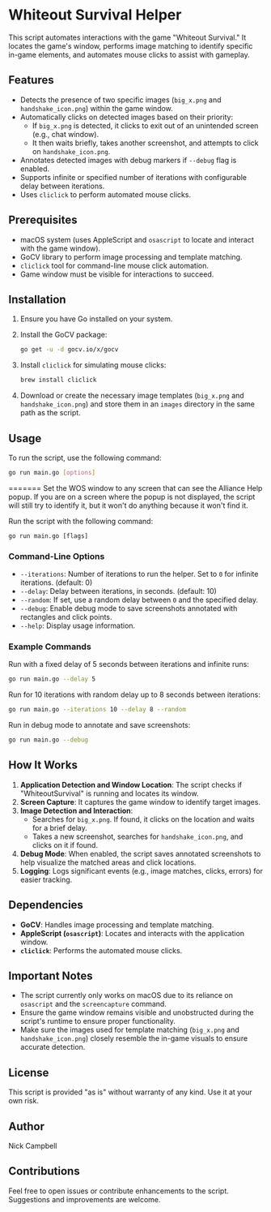 # Whiteout Survival Helper

This script automates interactions with the game "Whiteout Survival." It locates the game's window, performs image matching to identify specific in-game elements, and automates mouse clicks to assist with gameplay.

## Features
- Detects the presence of two specific images (`big_x.png` and `handshake_icon.png`) within the game window.
- Automatically clicks on detected images based on their priority:
  - If `big_x.png` is detected, it clicks to exit out of an unintended screen (e.g., chat window).
  - It then waits briefly, takes another screenshot, and attempts to click on `handshake_icon.png`.
- Annotates detected images with debug markers if `--debug` flag is enabled.
- Supports infinite or specified number of iterations with configurable delay between iterations.
- Uses `cliclick` to perform automated mouse clicks.

## Prerequisites
- macOS system (uses AppleScript and `osascript` to locate and interact with the game window).
- GoCV library to perform image processing and template matching.
- `cliclick` tool for command-line mouse click automation.
- Game window must be visible for interactions to succeed.

## Installation
1. Ensure you have Go installed on your system.
2. Install the GoCV package:
   
   ```sh
   go get -u -d gocv.io/x/gocv
   ```
   
4. Install `cliclick` for simulating mouse clicks:
   ```sh
   brew install cliclick
   ```
   
5. Download or create the necessary image templates (`big_x.png` and `handshake_icon.png`) and store them in an `images` directory in the same path as the script.

## Usage
To run the script, use the following command:

```sh
go run main.go [options]
```

=======
Set the WOS window to any screen that can see the Alliance Help popup.  If you are on a screen where the popup is not displayed, the script will still try to identify it, but it won't do anything because it won't find it.

Run the script with the following command:

```
go run main.go [flags]
```

### Command-Line Options
- `--iterations`: Number of iterations to run the helper. Set to `0` for infinite iterations. (default: 0)
- `--delay`: Delay between iterations, in seconds. (default: 10)
- `--random`: If set, use a random delay between `0` and the specified delay.
- `--debug`: Enable debug mode to save screenshots annotated with rectangles and click points.
- `--help`: Display usage information.

### Example Commands
Run with a fixed delay of 5 seconds between iterations and infinite runs:
```sh
go run main.go --delay 5
```
Run for 10 iterations with random delay up to 8 seconds between iterations:
```sh
go run main.go --iterations 10 --delay 8 --random
```
Run in debug mode to annotate and save screenshots:
```sh
go run main.go --debug
```

## How It Works
1. **Application Detection and Window Location**: The script checks if "WhiteoutSurvival" is running and locates its window.
2. **Screen Capture**: It captures the game window to identify target images.
3. **Image Detection and Interaction**:
   - Searches for `big_x.png`. If found, it clicks on the location and waits for a brief delay.
   - Takes a new screenshot, searches for `handshake_icon.png`, and clicks on it if found.
4. **Debug Mode**: When enabled, the script saves annotated screenshots to help visualize the matched areas and click locations.
5. **Logging**: Logs significant events (e.g., image matches, clicks, errors) for easier tracking.

## Dependencies
- **GoCV**: Handles image processing and template matching.
- **AppleScript (`osascript`)**: Locates and interacts with the application window.
- **`cliclick`**: Performs the automated mouse clicks.

## Important Notes
- The script currently only works on macOS due to its reliance on `osascript` and the `screencapture` command.
- Ensure the game window remains visible and unobstructed during the script's runtime to ensure proper functionality.
- Make sure the images used for template matching (`big_x.png` and `handshake_icon.png`) closely resemble the in-game visuals to ensure accurate detection.

## License
This script is provided "as is" without warranty of any kind. Use it at your own risk.

## Author
Nick Campbell

## Contributions
Feel free to open issues or contribute enhancements to the script. Suggestions and improvements are welcome.
